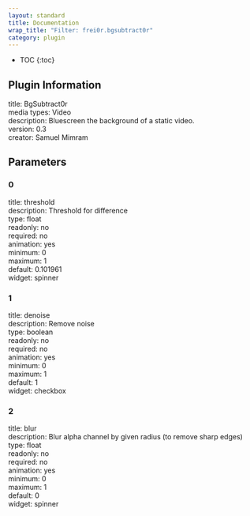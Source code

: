 ```yaml
---
layout: standard
title: Documentation
wrap_title: "Filter: frei0r.bgsubtract0r"
category: plugin
---
```

* TOC
{:toc}

## Plugin Information

title: BgSubtract0r  
media types:
Video  
description: Bluescreen the background of a static video.  
version: 0.3  
creator: Samuel Mimram  

## Parameters

### 0

title: threshold    
description:
Threshold for difference  
type: float  
readonly: no  
required: no  
animation: yes  
minimum: 0  
maximum: 1  
default: 0.101961  
widget: spinner  

### 1

title: denoise    
description:
Remove noise  
type: boolean  
readonly: no  
required: no  
animation: yes  
minimum: 0  
maximum: 1  
default: 1  
widget: checkbox  

### 2

title: blur    
description:
Blur alpha channel by given radius (to remove sharp edges)  
type: float  
readonly: no  
required: no  
animation: yes  
minimum: 0  
maximum: 1  
default: 0  
widget: spinner  

